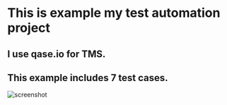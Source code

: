 # This is example my test automation project
I use qase.io for TMS.
---
This example includes 7 test cases.
---
![screenshot](https://api.monosnap.com/file/download?id=pvIP1Gvol88TYnHTRV4HppIY1zEnMZ)  
